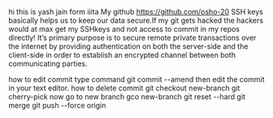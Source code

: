 hi this is yash jain form iiita My github https://github.com/osho-20 
SSH keys basically helps us to keep our data secure.If my git gets hacked the hackers would at max get my SSHkeys and not access to commit in my repos directly! It’s primary purpose is to secure remote private transactions over the internet by providing authentication on both the server-side and the client-side in order to establish an encrypted channel between both communicating parties.


how to edit commit type command git commit --amend then edit the commit in your text editor.
how to delete commit
git checkout new-branch
git cherry-pick <commit hash>
now go to new branch gco new-branch
git reset --hard <commit hash>
git merge <branch name>
git push --force origin <branch name>





